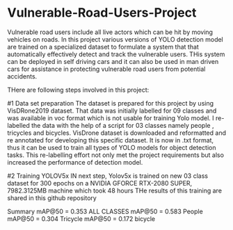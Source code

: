 # Vulnerable-Road-Users-Project
Vulnerable road users include all live actors which can be hit by moving vehicles on roads. In this project various versions of YOLO detection model are trained on a specialized dataset to formulate a system that that automatically effectively detect and track the vulnerable users. THis system can be deployed in self driving cars and it can also be used in man driven cars for assistance in protecting vulnerable road users from potential accidents.

THere are following steps involved in this project:

#1 Data set preparation
The dataset is prepared for this project by using VisDRone2019 dataset. That data was initially labelled for 09 classes and was available in voc format which is not usable for training Yolo model. I re-labelled the data with the help of a script for 03 classes namely people , tricycles and bicycles. VisDrone dataset is downloaded and reformatted and re annotated for developing this specific dataset. It is now in .txt format, thus it can be used to train all types of YOLO models for object detection tasks. This re-labelling effort not only met the project requirements but also increased the performance of detection model.

#2 Training YOLOV5x
IN next step, Yolov5x is trained on new 03 class dataset for 300 epochs on a NVIDIA GFORCE RTX-2080 SUPER, 7982.3125MB  machine which took 48 hours
THe results of this training are shared in this github repository

Summary
mAP@50 = 0.353 ALL CLASSES
mAP@50 = 0.583 People
mAP@50 = 0.304 Tricycle
mAP@50 = 0.172 bicycle




